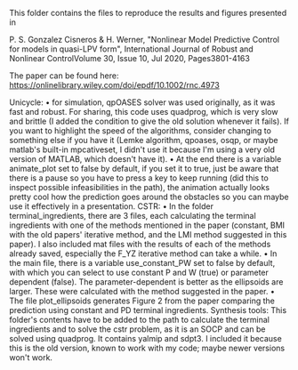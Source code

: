 This folder contains the files to reproduce the results and figures presented in

P. S. Gonzalez Cisneros & H. Werner, "Nonlinear Model Predictive Control for models in quasi-LPV form", International Journal of Robust and Nonlinear ControlVolume 30, Issue 10, Jul 2020, Pages3801-4163

The paper can be found here:
https://onlinelibrary.wiley.com/doi/epdf/10.1002/rnc.4973


Unicycle:
•	for simulation, qpOASES solver  was used originally, as it was fast and robust. For sharing, this code uses quadprog, which is very slow and brittle (I added the condition to give the old solution whenever it fails). If you want to highlight the speed of the algorithms, consider changing to something else if you have it (Lemke algorithm, qpoases, osqp, or maybe matlab's built-in mpcativeset, I didn't use it because I'm using a very old version of MATLAB, which doesn't have it).
•	At the end there is a variable animate_plot set to false by default, if you set it to true, just be aware that there is a pause so you have to press a key to keep running (did this to inspect possible infeasibilities in the path), the animation actually looks pretty cool how the prediction goes around the obstacles so you can maybe use it effectively in a presentation.
CSTR:
•	In the folder terminal_ingredients, there are 3 files, each calculating the terminal ingredients with one of the methods mentioned in the paper (constant, BMI with the old papers' iterative method, and the LMI method suggested in this paper). I also included mat files with the results of each of the methods already saved, especially the F_YZ iterative method can take a while.
•	In the main file, there is a variable use_constant_PW set to false by default, with which you can select to use constant P and W (true) or parameter dependent (false). The parameter-dependent is better as the ellipsoids are larger. These were calculated with the method suggested in the paper.
•	The file plot_ellipsoids generates Figure 2 from the paper comparing the prediction using constant and PD terminal ingredients.
Synthesis tools:
This folder's contents have to be added to the path to calculate the terminal ingredients and to solve the cstr problem, as it is an SOCP and can be solved using quadprog. It contains yalmip and sdpt3. I included it because this is the old version, known to work with my code; maybe newer versions won't work.

